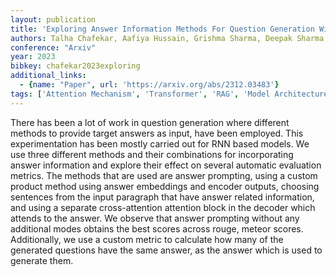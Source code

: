 ```yaml
---
layout: publication
title: 'Exploring Answer Information Methods For Question Generation With Transformers'
authors: Talha Chafekar, Aafiya Hussain, Grishma Sharma, Deepak Sharma
conference: "Arxiv"
year: 2023
bibkey: chafekar2023exploring
additional_links:
  - {name: "Paper", url: 'https://arxiv.org/abs/2312.03483'}
tags: ['Attention Mechanism', 'Transformer', 'RAG', 'Model Architecture', 'Prompting', 'Pretraining Methods']
---
```

There has been a lot of work in question generation where different methods
to provide target answers as input, have been employed. This experimentation
has been mostly carried out for RNN based models. We use three different
methods and their combinations for incorporating answer information and explore
their effect on several automatic evaluation metrics. The methods that are used
are answer prompting, using a custom product method using answer embeddings and
encoder outputs, choosing sentences from the input paragraph that have answer
related information, and using a separate cross-attention attention block in
the decoder which attends to the answer. We observe that answer prompting
without any additional modes obtains the best scores across rouge, meteor
scores. Additionally, we use a custom metric to calculate how many of the
generated questions have the same answer, as the answer which is used to
generate them.
